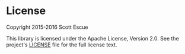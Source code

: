 ---
---
# License

Copyright 2015-2016 Scott Escue

This library is licensed under the Apache License, Version 2.0. See the project's [LICENSE](https://github.com/scottescue/dropwizard-entitymanager/blob/master/LICENSE) file for the full license text.
